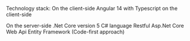 Technology stack: On the client-side Angular 14 with Typescript on the client-side

On the server-side .Net Core version 5 C# language Restful Asp.Net Core Web Api Entity Framework (Code-first approach)
